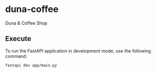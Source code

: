 # duna-coffee

Duna &amp; Coffee Shop

## Execute

To run the FastAPI application in development mode, use the following command:

```bash
fastapi dev app/main.py
```
